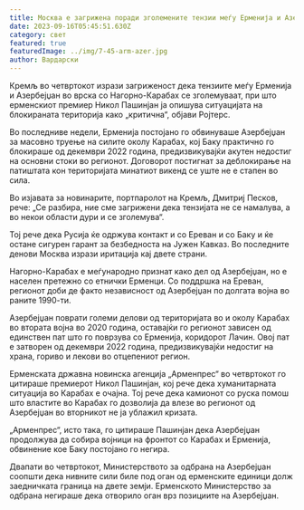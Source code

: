 ```yaml
---
title: Москва е загрижена поради зголемените тензии меѓу Ерменија и Азербејџан
date: 2023-09-16T05:45:51.630Z
category: свет
featured: true
featuredImage: ../img/7-45-arm-azer.jpg
author: Вардарски
---
```

Кремљ во четвртокот изрази загриженост дека тензиите меѓу Ерменија и Азербејџан во врска со Нагорно-Карабах се зголемуваат, при што ерменскиот премиер Никол Пашинјан ја опишува ситуацијата на блокираната територија како „критична“, објави Ројтерс.

Во последниве недели, Ерменија постојано го обвинуваше Азербејџан за масовно труење на силите околу Карабах, кој Баку практично го блокираше од декември 2022 година, предизвикувајќи акутен недостиг на основни стоки во регионот. Договорот постигнат за деблокирање на патиштата кон територијата минатиот викенд се уште не е стапен во сила.

Во изјавата за новинарите, портпаролот на Кремљ, Дмитриј Песков, рече: „Се разбира, ние сме загрижени дека тензијата не се намалува, а во некои области дури и се зголемува“.

Тој рече дека Русија ќе одржува контакт и со Ереван и со Баку и ќе остане сигурен гарант за безбедноста на Јужен Кавказ. Во последните денови Москва изрази иритација кај двете страни.

Нагорно-Карабах е меѓународно признат како дел од Азербејџан, но е населен претежно со етнички Ерменци. Со поддршка на Ереван, регионот доби де факто независност од Азербејџан по долгата војна во раните 1990-ти.

Азербејџан поврати големи делови од територијата во и околу Карабах во втората војна во 2020 година, оставајќи го регионот зависен од единствен пат што го поврзува со Ерменија, коридорот Лачин. Овој пат е затворен од декември 2022 година, предизвикувајќи недостиг на храна, гориво и лекови во отцепениот регион.

Ерменската државна новинска агенција „Арменпрес“ во четвртокот го цитираше премиерот Никол Пашинјан, кој рече дека хуманитарната ситуација во Карабах е очајна. Тој рече дека камионот со руска помош што властите во Карабах го дозволија да влезе во регионот од Азербејџан во вторникот не ја ублажил кризата.

„Арменпрес“, исто така, го цитираше Пашинјан дека Азербејџан продолжува да собира војници на фронтот со Карабах и Ерменија, обвинение кое Баку постојано го негира.

Двапати во четвртокот, Министерството за одбрана на Азербејџан соопшти дека нивните сили биле под оган од ерменските единици долж заедничката граница на двете земји. Ерменското Министерство за одбрана негираше дека отворило оган врз позициите на Азербејџан.